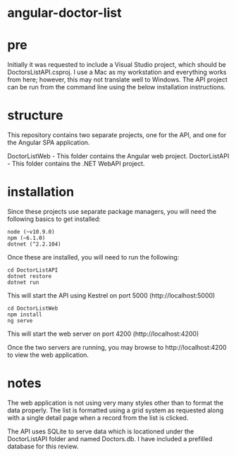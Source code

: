 # angular-doctor-list

# pre
Initially it was requested to include a Visual Studio project, which should be DoctorsListAPI.csproj.  I use a Mac as my workstation and everything works from here; however, this may not translate well to Windows.  The API project can be run from the command line using the below installation instructions.

# structure
This repository contains two separate projects, one for the API, and one for the Angular SPA application.

DoctorListWeb - This folder contains the Angular web project.
DoctorListAPI - This folder contains the .NET WebAPI project.

# installation
Since these projects use separate package managers, you will need the following basics to get installed:

```
node (~v10.9.0)
npm (~6.1.0)
dotnet (^2.2.104)
```

Once these are installed, you will need to run the following:

```
cd DoctorListAPI
dotnet restore
dotnet run
```

This will start the API using Kestrel on port 5000 (http://localhost:5000)

```
cd DoctorListWeb
npm install
ng serve
```

This will start the web server on port 4200 (http://localhost:4200)

Once the two servers are running, you may browse to http://localhost:4200 to view the web application.

# notes
The web application is not using very many styles other than to format the data properly.  The list is formatted using a grid system as requested along with a single detail page when a record from the list is clicked.

The API uses SQLite to serve data which is locationed under the DoctorListAPI folder and named Doctors.db.  I have included a prefilled database for this review.
